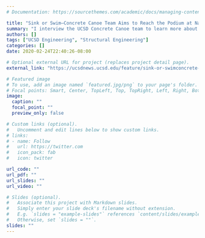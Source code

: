 ```yaml
---
# Documentation: https://sourcethemes.com/academic/docs/managing-content/

title: "Sink or Swim—Concrete Canoe Team Aims to Reach the Podium at National Race"
summary: "I interview the UCSD Concrete Canoe team to learn more about their process leading up to their competition in April."
authors: []
tags: ["UCSD Engineering", "Structural Engineering"]
categories: []
date: 2020-02-24T22:40:26-08:00

# Optional external URL for project (replaces project detail page).
external_link: "https://ucsdnews.ucsd.edu/feature/sink-or-swimconcrete-canoe-team-aims-to-reach-the-podium-at-national-race"

# Featured image
# To use, add an image named `featured.jpg/png` to your page's folder.
# Focal points: Smart, Center, TopLeft, Top, TopRight, Left, Right, BottomLeft, Bottom, BottomRight.
image:
  caption: ""
  focal_point: ""
  preview_only: false

# Custom links (optional).
#   Uncomment and edit lines below to show custom links.
# links:
# - name: Follow
#   url: https://twitter.com
#   icon_pack: fab
#   icon: twitter

url_code: ""
url_pdf: ""
url_slides: ""
url_video: ""

# Slides (optional).
#   Associate this project with Markdown slides.
#   Simply enter your slide deck's filename without extension.
#   E.g. `slides = "example-slides"` references `content/slides/example-slides.md`.
#   Otherwise, set `slides = ""`.
slides: ""
---
```

